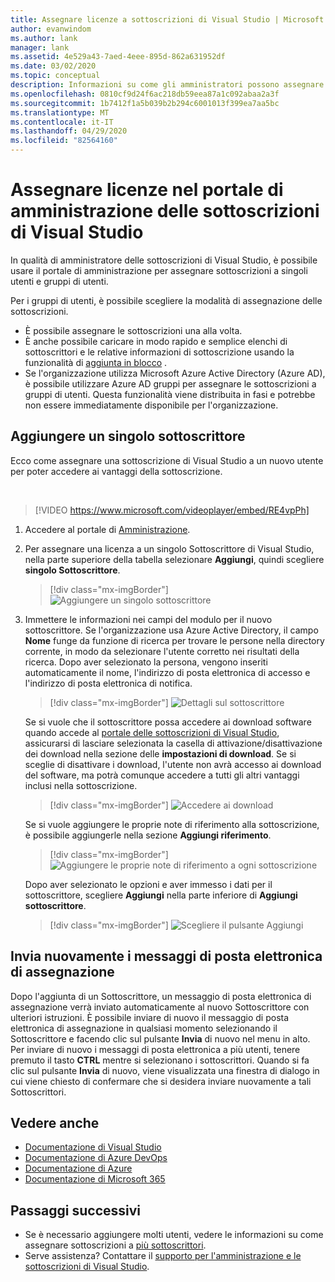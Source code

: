 ```yaml
---
title: Assegnare licenze a sottoscrizioni di Visual Studio | Microsoft Docs
author: evanwindom
ms.author: lank
manager: lank
ms.assetid: 4e529a43-7aed-4eee-895d-862a631952df
ms.date: 03/02/2020
ms.topic: conceptual
description: Informazioni su come gli amministratori possono assegnare licenze ai sottoscrittori
ms.openlocfilehash: 0810cf9d24f6ac218db59eea87a1c092abaa2a3f
ms.sourcegitcommit: 1b7412f1a5b039b2b294c6001013f399ea7aa5bc
ms.translationtype: MT
ms.contentlocale: it-IT
ms.lasthandoff: 04/29/2020
ms.locfileid: "82564160"
---
```

# <a name="assign-licenses-in-the-visual-studio-subscriptions-administration-portal"></a>Assegnare licenze nel portale di amministrazione delle sottoscrizioni di Visual Studio
In qualità di amministratore delle sottoscrizioni di Visual Studio, è possibile usare il portale di amministrazione per assegnare sottoscrizioni a singoli utenti e gruppi di utenti.

Per i gruppi di utenti, è possibile scegliere la modalità di assegnazione delle sottoscrizioni.  
- È possibile assegnare le sottoscrizioni una alla volta.
- È anche possibile caricare in modo rapido e semplice elenchi di sottoscrittori e le relative informazioni di sottoscrizione usando la funzionalità di [aggiunta in blocco](assign-license-bulk.md) .
- Se l'organizzazione utilizza Microsoft Azure Active Directory (Azure AD), è possibile utilizzare Azure AD gruppi per assegnare le sottoscrizioni a gruppi di utenti.  Questa funzionalità viene distribuita in fasi e potrebbe non essere immediatamente disponibile per l'organizzazione.


## <a name="add-a-single-subscriber"></a>Aggiungere un singolo sottoscrittore
Ecco come assegnare una sottoscrizione di Visual Studio a un nuovo utente per poter accedere ai vantaggi della sottoscrizione.

<br>

> [!VIDEO https://www.microsoft.com/videoplayer/embed/RE4vpPh]


1. Accedere al portale di [Amministrazione](https://manage.visualstudio.com).
2. Per assegnare una licenza a un singolo Sottoscrittore di Visual Studio, nella parte superiore della tabella selezionare **Aggiungi**, quindi scegliere **singolo Sottoscrittore**.
   > [!div class="mx-imgBorder"]
   > ![Aggiungere un singolo sottoscrittore](_img/assign-license-add/add-subscriber-individual.png)
3. Immettere le informazioni nei campi del modulo per il nuovo sottoscrittore. Se l'organizzazione usa Azure Active Directory, il campo **Nome** funge da funzione di ricerca per trovare le persone nella directory corrente, in modo da selezionare l'utente corretto nei risultati della ricerca. Dopo aver selezionato la persona, vengono inseriti automaticamente il nome, l'indirizzo di posta elettronica di accesso e l'indirizzo di posta elettronica di notifica.
   > [!div class="mx-imgBorder"]
   > ![Dettagli sul sottoscrittore](_img/assign-license-add/subscriber-details.png)

    Se si vuole che il sottoscrittore possa accedere ai download software quando accede al [portale delle sottoscrizioni di Visual Studio](https://my.visualstudio.com?wt.mc_id=o~msft~docs), assicurarsi di lasciare selezionata la casella di attivazione/disattivazione dei download nella sezione delle **impostazioni di download**. Se si sceglie di disattivare i download, l'utente non avrà accesso ai download del software, ma potrà comunque accedere a tutti gli altri vantaggi inclusi nella sottoscrizione.
   > [!div class="mx-imgBorder"]
   > ![Accedere ai download](media/access-to-downloads.png)

    Se si vuole aggiungere le proprie note di riferimento alla sottoscrizione, è possibile aggiungerle nella sezione **Aggiungi riferimento**.
   > [!div class="mx-imgBorder"]
   > ![Aggiungere le proprie note di riferimento a ogni sottoscrizione](media/add-subscriber-reference-notes.png)

    Dopo aver selezionato le opzioni e aver immesso i dati per il sottoscrittore, scegliere **Aggiungi** nella parte inferiore di **Aggiungi sottoscrittore**.
   > [!div class="mx-imgBorder"]
   > ![Scegliere il pulsante Aggiungi](media/add-button.png)

## <a name="resend-assignment-emails"></a>Invia nuovamente i messaggi di posta elettronica di assegnazione
Dopo l'aggiunta di un Sottoscrittore, un messaggio di posta elettronica di assegnazione verrà inviato automaticamente al nuovo Sottoscrittore con ulteriori istruzioni. È possibile inviare di nuovo il messaggio di posta elettronica di assegnazione in qualsiasi momento selezionando il Sottoscrittore e facendo clic sul pulsante **Invia** di nuovo nel menu in alto.  Per inviare di nuovo i messaggi di posta elettronica a più utenti, tenere premuto il tasto **CTRL** mentre si selezionano i sottoscrittori.  Quando si fa clic sul pulsante **Invia** di nuovo, viene visualizzata una finestra di dialogo in cui viene chiesto di confermare che si desidera inviare nuovamente a tali Sottoscrittori.  

## <a name="see-also"></a>Vedere anche
- [Documentazione di Visual Studio](https://docs.microsoft.com/visualstudio/)
- [Documentazione di Azure DevOps](https://docs.microsoft.com/azure/devops/)
- [Documentazione di Azure](https://docs.microsoft.com/azure/)
- [Documentazione di Microsoft 365](https://docs.microsoft.com/microsoft-365/)


## <a name="next-steps"></a>Passaggi successivi
- Se è necessario aggiungere molti utenti,  vedere le informazioni su come assegnare sottoscrizioni a [più sottoscrittori](assign-license-bulk.md).
- Serve assistenza?  Contattare il [supporto per l'amministrazione e le sottoscrizioni di Visual Studio](https://visualstudio.microsoft.com/support/support-overview-vs).


